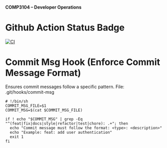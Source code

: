 #### COMP3104 – Developer Operations


# Github Action Status Badge
[![CI](https://github.com/AkukaraMaaz/COMP3104/actions/workflows/ci.yml/badge.svg)](https://github.com/AkukaraMaaz/COMP3104/actions/workflows/ci.yml)

# Commit Msg Hook (Enforce Commit Message Format)

Ensures commit messages follow a specific pattern. 
File: .git/hooks/commit-msg

```
# !/bin/sh
COMMIT_MSG_FILE=$1
COMMIT_MSG=$(cat $COMMIT_MSG_FILE)

if ! echo "$COMMIT_MSG" | grep -Eq "^(feat|fix|docs|style|refactor|test|chore): .+"; then
  echo "Commit message must follow the format: <type>: <description>"
  echo "Example: feat: add user authentication"
  exit 1
fi
```